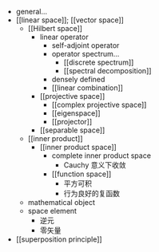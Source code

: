 - general...
- [[linear space]]; [[vector space]]
    - [[Hilbert space]]
        - linear operator
            - self-adjoint operator
            - operator spectrum...
                - [[discrete spectrum]]
                - [[spectral decomposition]]
            - densely defined
            - [[linear combination]]
        - [[projective space]]
            - [[complex projective space]]
            - [[eigenspace]]
            - [[projector]]
        - [[separable space]]
    - [[inner product]]
        - [[inner product space]]
            - complete inner product space
                - Cauchy 意义下收敛
            - [[function space]]
                - 平方可积
                - 行为良好的复函数
    - mathematical object
    - space element
        - 逆元
        - 零矢量
- [[superposition principle]]
